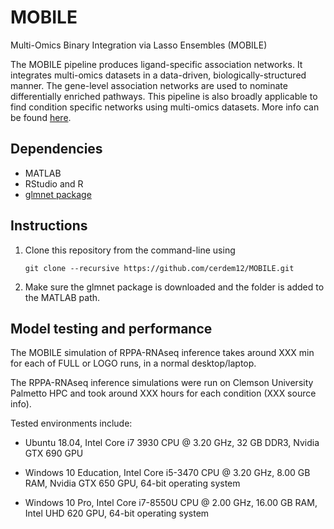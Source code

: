 # MOBILE
Multi-Omics Binary Integration via Lasso Ensembles (MOBILE)

The MOBILE pipeline produces ligand-specific association networks. It integrates multi-omics datasets in a data-driven, biologically-structured manner. The gene-level association networks are used to nominate differentially enriched pathways. This pipeline is also broadly applicable to find condition specific networks using multi-omics datasets. More info can be found [here](https://www.birtwistlelab.com/).

## Dependencies

- MATLAB
- RStudio and R
- [glmnet package](https://hastie.su.domains/glmnet_matlab/download.html)

## Instructions

1. Clone this repository from the command-line using 

    `git clone --recursive https://github.com/cerdem12/MOBILE.git`

2. Make sure the glmnet package is downloaded and the folder is added to the MATLAB path.

## Model testing and performance

The MOBILE simulation of RPPA-RNAseq inference takes around XXX min for each of FULL or LOGO runs, in a normal desktop/laptop. 

The RPPA-RNAseq inference simulations were run on Clemson University Palmetto HPC and took around XXX hours for each condition (XXX source info). 

Tested environments include: 

- Ubuntu 18.04, Intel Core i7 3930 CPU @ 3.20 GHz, 32 GB DDR3, Nvidia GTX 690 GPU
    
- Windows 10 Education, Intel Core i5-3470 CPU @ 3.20 GHz, 8.00 GB RAM, Nvidia GTX 650 GPU, 64-bit operating system
    
- Windows 10 Pro, Intel Core i7-8550U CPU @ 2.00 GHz, 16.00 GB RAM, Intel UHD 620 GPU, 64-bit operating system
